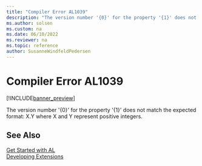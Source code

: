 ```yaml
---
title: "Compiler Error AL1039"
description: "The version number '{0}' for the property '{1}' does not match the expected format: X.Y where X and Y represent positive integers."
ms.author: solsen
ms.custom: na
ms.date: 06/10/2022
ms.reviewer: na
ms.topic: reference
author: SusanneWindfeldPedersen
---
```

[//]: # (START>DO_NOT_EDIT)
[//]: # (IMPORTANT:Do not edit any of the content between here and the END>DO_NOT_EDIT.)
[//]: # (Any modifications should be made in the .xml files in the ModernDev repo.)
# Compiler Error AL1039

[!INCLUDE[banner_preview](../includes/banner_preview.md)]

The version number '{0}' for the property '{1}' does not match the expected format: X.Y where X and Y represent positive integers.

[//]: # (IMPORTANT: END>DO_NOT_EDIT)
## See Also  
[Get Started with AL](../devenv-get-started.md)  
[Developing Extensions](../devenv-dev-overview.md)  